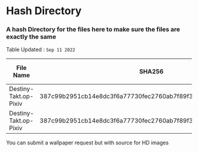# Hash Directory

### A hash Directory for the files here to make sure the files are exactly the same

Table Updated : ` Sep 11 2022  `

| File Name             | SHA256                                                           | Tar Type(If archived) | Source (Main)                                         |
|-----------------------|------------------------------------------------------------------|----------|-------------------------------------------------------|
| Destiny-Takt.op-Pixiv | 387c99b2951cb14e8dc3f6a77730fec2760ab7f89f3faff4c57b32cbba862fc9 | tar.xz   | Pixiv ID: 57936960 ; https://www.zerochan.net/3485461 |
| Destiny-Takt.op-Pixiv | 387c99b2951cb14e8dc3f6a77730fec2760ab7f89f3faff4c57b32cbba862fc9 | tar.xz   |                                                       |


You can submit a wallpaper request but with source for HD images
